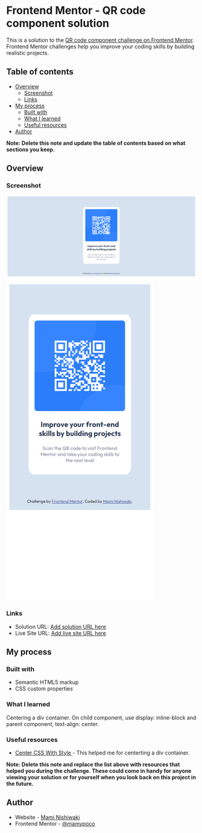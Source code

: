 # Frontend Mentor - QR code component solution

This is a solution to the [QR code component challenge on Frontend Mentor](https://www.frontendmentor.io/challenges/qr-code-component-iux_sIO_H). Frontend Mentor challenges help you improve your coding skills by building realistic projects.

## Table of contents

- [Overview](#overview)
  - [Screenshot](#screenshot)
  - [Links](#links)
- [My process](#my-process)
  - [Built with](#built-with)
  - [What I learned](#what-i-learned)
  - [Useful resources](#useful-resources)
- [Author](#author)

**Note: Delete this note and update the table of contents based on what sections you keep.**

## Overview

### Screenshot

![](./screenshot/qr-desktop.png)
![](./screenshot/qr-mobile.png)

### Links

- Solution URL: [Add solution URL here](https://your-solution-url.com)
- Live Site URL: [Add live site URL here](https://your-live-site-url.com)

## My process

### Built with

- Semantic HTML5 markup
- CSS custom properties

### What I learned

Centering a div container. On child component, use display: inline-block and parent component, text-align: center.

### Useful resources

- [Center CSS With Style ](https://betterprogramming.pub/how-to-center-things-with-style-in-css-dc87b7542689) - This helped me for centerting a div container.

**Note: Delete this note and replace the list above with resources that helped you during the challenge. These could come in handy for anyone viewing your solution or for yourself when you look back on this project in the future.**

## Author

- Website - [Mami Nishiwaki](http://portfolio.tobymon.com/)
- Frontend Mentor - [@mamypoco](https://www.frontendmentor.io/profile/mamypoco)
